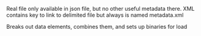 Real file only available in json file, but no other useful metadata there. XML contains key to link to delimited file but always is named metadata.xml

Breaks out data elements, combines them, and sets up binaries for load
